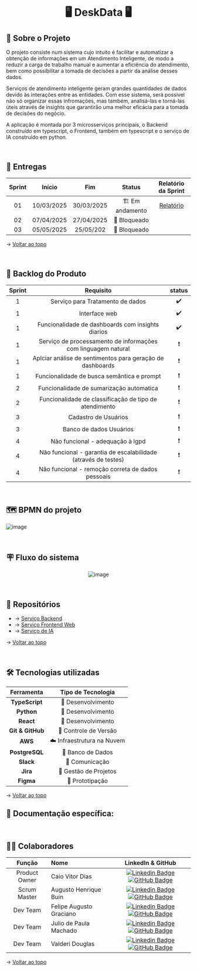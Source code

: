<h1 id="topo" align="center"> 🖥️ DeskData 🖥️ </h1>

## 📓  Sobre o Projeto

O projeto consiste num sistema cujo intuito é facilitar e automatizar a obtenção de informações em um Atendimento Inteligente, de modo a reduzir a carga de trabalho manual e aumentar a eficiência do atendimento, bem como possibilitar a tomada de decisões a partir da análise desses dados.

Serviços de atendimento inteligente geram grandes quantidades de dados devido às interações entre as entidades. Com esse sistema, será possível não só organizar essas infromações, mas também, analisá-las e torná-las úteis através de insights que garantirão uma melhor eficácia para a tomada de decisões do negócio.

A aplicação é montada por 3 microsserviços principais, o Backend construído em typescript, o Frontend, também em typescript e o serviço de IA construído em python.

<span id="entregas">
<br>
  
## 🔨 Entregas

| Sprint | Início | Fim | Status | Relatório da Sprint |
|:--:|:----------:|:----------:|:------------:|:-------------:|
| 01 | 10/03/2025 | 30/03/2025 | 🏗️ Em andamento |  [Relatório](https://github.com/DeskData-Api/Documentacao/blob/main/sprints/sprint1.md)|
| 02 | 07/04/2025 | 27/04/2025 | 🚧 Bloqueado |  |
| 03 | 05/05/2025 | 25/05/202 | 🚧 Bloqueado |  |


→ [Voltar ao topo](#topo)

<br>

## 📝 Backlog do Produto

<div align="center">
  
|Sprint | Requisito | status |
|:-----:|:----------:|:-----:|
| 1 | Serviço para Tratamento de dados | ✔️ |
| 1 | Interface web | ✔️ |
| 1 | Funcionalidade de dashboards com insights diarios | ✔️ |
| 1 | Serviço de processamento de informações com linguagem natural | ❗ |
| 1 | Aplciar análise de sentimentos para geração de dashboards| ❗ |
| 1 | Funcionalidade de busca semântica e prompt | ❗ |
| 2 | Funcionalidade de sumarização automatica | ❗ |
| 2 | Funcionalidade de classificação de tipo de atendimento | ❗ |
| 3 | Cadastro de Usuários | ❗ |
| 3 | Banco de dados Usuários | ❗ |
| 4 | Não funcional - adequação à lgpd | ❗ |
| 4 | Não funcional - garantia de escalabilidade (através de testes) | ❗ |
| 4 | Não funcional - remoção correta de dados pessoais | ❗ |

</div>

<br>

## 🗺️ BPMN do projeto

![image](https://github.com/user-attachments/assets/7dc3be08-8150-4492-8188-63f4fd065a59)


<br>

## 🪧 Fluxo do sistema

<div align="center" width="100" height="100">
  
![image](https://github.com/user-attachments/assets/b71f65eb-fee4-481b-80c3-819988170c80)

</div>

<br>


## 📡 Repositórios

- → [Serviço Backend](https://github.com/DeskData-Api/Backend)
- → [Serviço Frontend Web](https://github.com/DeskData-Api/Frontend-Web)
- → [Serviço de IA](https://github.com/DeskData-Api/Python-Services)

→ [Voltar ao topo](#topo)

<br>

## 🛠️ Tecnologias utilizadas


| Ferramenta      | Tipo de Tecnologia       |
|:---------------:|:-----------------------:|
| **TypeScript**  | 🔨 Desenvolvimento      |
| **Python**      | 🔨 Desenvolvimento      |
| **React**       | 🔨 Desenvolvimento      |
| **Git & GitHub**| 🔧 Controle de Versão   |
| **AWS**         | ☁️ Infraestrutura na Nuvem |
| **PostgreSQL**  | 🔧 Banco de Dados       |
| **Slack**       | 👥 Comunicação          |
| **Jira**        | 👥 Gestão de Projetos   |
| **Figma**       | 📝 Prototipação         |


→ [Voltar ao topo](#topo)

## 📑 Documentação específica:



<span id="equipe">

<br>

## 🧑‍💻 Colaboradores

|    Função     | Nome                                  |                                                                                                                                                      LinkedIn & GitHub                                                                                                                                                      |
| :-----------: | :------------------------------------ | :-------------------------------------------------------------------------------------------------------------------------------------------------------------------------------------------------------------------------------------------------------------------------------------------------------------------------: |
| Product Owner | Caio Vitor Dias |  [![Linkedin Badge](https://img.shields.io/badge/Linkedin-blue?style=flat-square&logo=Linkedin&logoColor=white)](https://www.linkedin.com/in/caio-vitor-c1/) [![GitHub Badge](https://img.shields.io/badge/GitHub-111217?style=flat-square&logo=github&logoColor=white)](https://github.com/caiovitordias1)             |
|   Scrum Master    | Augusto Henrique Buin |  [![Linkedin Badge](https://img.shields.io/badge/Linkedin-blue?style=flat-square&logo=Linkedin&logoColor=white)](www.linkedin.com/in/augusto-henrique-buin) [![GitHub Badge](https://img.shields.io/badge/GitHub-111217?style=flat-square&logo=github&logoColor=white)](https://github.com/AugustoBuin)    |
|   Dev Team    | Felipe Augusto Graciano | [![Linkedin Badge](https://img.shields.io/badge/Linkedin-blue?style=flat-square&logo=Linkedin&logoColor=white)](https://www.linkedin.com/in/felipe-augusto-graciano-2b796026a/) [![GitHub Badge](https://img.shields.io/badge/GitHub-111217?style=flat-square&logo=github&logoColor=white)](https://github.com/Yetgvg) |
|   Dev Team    | Julio de Paula Machado | [![Linkedin Badge](https://img.shields.io/badge/Linkedin-blue?style=flat-square&logo=Linkedin&logoColor=white)](https://www.linkedin.com/in/júlio-machado-7a07a4250) [![GitHub Badge](https://img.shields.io/badge/GitHub-111217?style=flat-square&logo=github&logoColor=white)](https://github.com/JulioPm142) |
|   Dev Team    | Valderi Douglas | [![Linkedin Badge](https://img.shields.io/badge/Linkedin-blue?style=flat-square&logo=Linkedin&logoColor=white)](https://br.linkedin.com/in/valderidouglas) [![GitHub Badge](https://img.shields.io/badge/GitHub-111217?style=flat-square&logo=github&logoColor=white)](https://github.com/ValderiDouglas) |


→ [Voltar ao topo](#topo)
